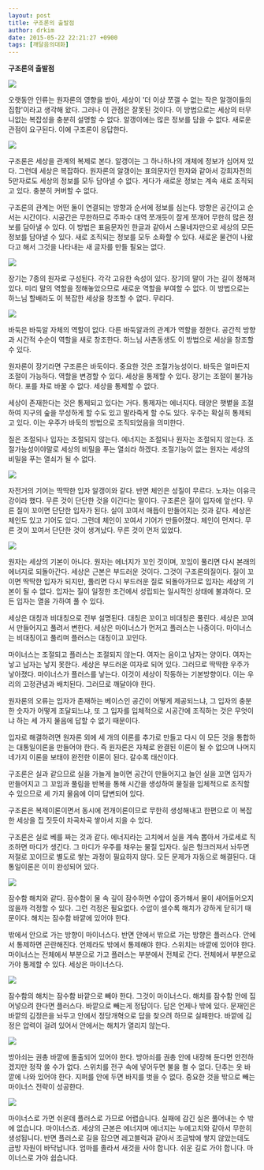 ```yaml
---
layout: post
title: 구조론의 출발점
author: drkim
date: 2015-05-22 22:21:27 +0900
tags: [깨달음의대화]
---
```

**구조론의 출발점**

  





![](/files/attach/images/198/228/594/99.JPG) 

  


오랫동안 인류는 원자론의 영향을 받아, 세상이 '더 이상 쪼갤 수 없는 작은 알갱이들의 집합'이라고 생각해 왔다. 그러나 이 관점은 잘못된 것이다. 이 방법으로는 세상의 터무니없는 복잡성을 충분히 설명할 수 없다. 알갱이에는 많은 정보를 담을 수 없다. 새로운 관점이 요구된다. 이에 구조론이 응답한다. 

  


  





![](/files/attach/images/198/228/594/100.jpg) 

  


구조론은 세상을 관계의 복제로 본다. 알갱이는 그 하나하나의 개체에 정보가 심어져 있다. 그런데 세상은 복잡하다. 원자론의 알갱이는 표의문자인 한자와 같아서 강희자전의 5만자로도 세상의 정보를 모두 담아낼 수 없다. 게다가 새로운 정보는 계속 새로 조직되고 있다. 충분히 커버할 수 없다.

  


구조론의 관계는 어떤 둘이 연결되는 방향과 순서에 정보를 심는다. 방향은 공간이고 순서는 시간이다. 시공간은 무한하므로 주파수 대역 쪼개듯이 잘게 쪼개어 무한히 많은 정보를 담아낼 수 있다. 이 방법은 표음문자인 한글과 같아서 스물네자만으로 세상의 모든 정보를 담아낼 수 있다. 새로 조직되는 정보를 모두 소화할 수 있다. 새로운 물건이 나왔다고 해서 그것을 나타내는 새 글자를 만들 필요는 없다.

  





![](/files/attach/images/198/228/594/101.jpg) 

  


장기는 7종의 원자로 구성된다. 각각 고유한 속성이 있다. 장기의 말이 가는 길이 정해져 있다. 미리 말의 역할을 정해놓았으므로 새로운 역할을 부여할 수 없다. 이 방법으로는 하느님 할배라도 이 복잡한 세상을 창조할 수 없다. 무리다. 

  





![](/files/attach/images/198/228/594/102.jpg) 

  


바둑은 바둑알 자체의 역할이 없다. 다른 바둑알과의 관계가 역할을 정한다. 공간적 방향과 시간적 수순이 역할을 새로 창조한다. 하느님 사촌동생도 이 방법으로 세상을 창조할 수 있다.

  


원자론이 장기라면 구조론은 바둑이다. 중요한 것은 조절가능성이다. 바둑은 얼마든지 조절이 가능하다. 역할을 변경할 수 있다. 세상을 통제할 수 있다. 장기는 조절이 불가능하다. 포를 차로 바꿀 수 없다. 세상을 통제할 수 없다.

  


세상이 존재한다는 것은 통제되고 있다는 거다. 통제자는 에너지다. 태양은 햇볕을 조절하여 지구의 숲을 무성하게 할 수도 있고 말라죽게 할 수도 있다. 우주는 확실히 통제되고 있다. 이는 우주가 바둑의 방법으로 조직되었음을 의미한다.

  


질은 조절되나 입자는 조절되지 않는다. 에너지는 조절되나 원자는 조절되지 않는다. 조절가능성이야말로 세상의 비밀을 푸는 열쇠라 하겠다. 조절기능이 없는 원자는 세상의 비밀을 푸는 열쇠가 될 수 없다. 

  





![](/files/attach/images/198/228/594/103.jpg) 

  


자전거의 기어는 딱딱한 입자 알갱이와 같다. 반면 체인은 성질이 무르다. 노자는 이유극강이라 했다. 무른 것이 단단한 것을 이긴다는 말이다. 구조론은 질이 입자에 앞선다. 무른 질이 꼬이면 단단한 입자가 된다. 실이 꼬여서 매듭이 만들어지는 것과 같다. 세상은 체인도 있고 기어도 있다. 그런데 체인이 꼬여서 기어가 만들어졌다. 체인이 먼저다. 무른 것이 꼬여서 단단한 것이 생겨났다. 무른 것이 먼저 있었다.

  


  





![](/files/attach/images/198/228/594/104.jpg) 

  


원자는 세상의 기본이 아니다. 원자는 에너지가 꼬인 것이며, 꼬임이 풀리면 다시 본래의 에너지로 되돌아간다. 세상은 근본은 부드러운 것이다. 그것이 구조론의질이다. 질이 꼬이면 딱딱한 입자가 되지만, 풀리면 다시 부드러운 질로 되돌아가므로 입자는 세상의 기본이 될 수 없다. 입자는 질이 일정한 조건에서 성립되는 일시적인 상태에 불과하다. 모든 입자는 열을 가하여 풀 수 있다. 

  


세상은 대칭과 비대칭으로 전부 설명된다. 대칭은 꼬이고 비대칭은 풀린다. 세상은 꼬여서 만들어지고 풀려서 변한다. 세상은 마이너스가 먼저고 플러스는 나중이다. 마이너스는 비대칭이고 풀리며 플러스는 대칭이고 꼬인다.

  


마이너스는 조절되고 플러스는 조절되지 않는다. 여자는 음이고 남자는 양이다. 여자는 낳고 남자는 낳지 못한다. 세상은 부드러운 여자로 되어 있다. 그러므로 딱딱한 우주가 낳아졌다. 마이너스가 플러스를 낳는다. 이것이 세상이 작동하는 기본방향이다. 이는 우리의 고정관념과 배치된다. 그러므로 깨달아야 한다.

  


원자론의 오류는 입자가 존재하는 베이스인 공간이 어떻게 제공되느냐, 그 입자의 충분한 숫자가 어떻게 조달되느냐, 또 그 입자를 입체적으로 시공간에 조직하는 것은 무엇이냐 하는 세 가지 물음에 답할 수 없기 때문이다.

  


입자로 해결하려면 원자론 외에 세 개의 이론를 추가로 만들고 다시 이 모든 것을 통합하는 대통일이론을 만들어야 한다. 즉 원자론은 자체로 완결된 이론이 될 수 없으며 나머지 네가지 이론을 보태야 완전한 이론이 된다. 갈수록 태산이다. 

  


구조론은 실과 같으므로 실을 가늘게 늘이면 공간이 만들어지고 늘인 실을 꼬면 입자가 만들어지고 그 꼬임과 풀림을 반복을 통해 시간을 생성하여 물질을 입체적으로 조직할 수 있으므로 세 가지 물음에 이미 답변되어 있다.

  


구조론은 복제이론이면서 동시에 전개이론이므로 무한히 생성해내고 한편으로 이 복잡한 세상을 집 짓듯이 차곡차곡 쌓아서 지을 수 있다. 

  


구조론은 실로 베를 짜는 것과 같다. 에너지라는 고치에서 실을 계속 뽑아서 가로세로 직조하면 마디가 생긴다. 그 마디가 우주를 채우는 물질 입자다. 실은 헝크러져서 놔두면 저절로 꼬이므로 별도로 쌓는 과정이 필요하지 않다. 모든 문제가 자동으로 해결된다. 대통일이론은 이미 완성되어 있다. 

  


![](/files/attach/images/198/228/594/105.jpg)

  


잠수함 해치와 같다. 잠수함이 물 속 깊이 잠수하면 수압이 증가해서 물이 새어들어오지 않을까 걱정할 수 있다. 그런 걱정은 필요없다. 수압이 셀수록 해치가 강하게 닫히기 때문이다. 해치는 잠수함 바깥에 있어야 한다.

  


밖에서 안으로 가는 방향이 마이너스다. 반면 안에서 밖으로 가는 방향은 플러스다. 안에서 통제하면 곤란해진다. 언제라도 밖에서 통제해야 한다. 스위치는 바깥에 있어야 한다. 마이너스는 전체에서 부분으로 가고 플러스는 부분에서 전체로 간다. 전체에서 부분으로 가야 통제할 수 있다. 세상은 마이너스다.   


  



![](/files/attach/images/198/228/594/106.jpg)   


  


잠수함의 해치는 잠수함 바깥으로 빼야 한다. 그것이 마이너스다. 해치를 잠수함 안에 집어넣으려 한다면 플러스다. 바깥으로 빼는게 정답이다. 답은 언제나 밖에 있다. 문재인은 바깥의 김정은을 놔두고 안에서 정당개혁으로 답을 찾으려 하므로 실패한다. 바깥에 김정은 압력이 걸려 있어서 안에서는 해치가 열리지 않는다.


![](/files/attach/images/198/228/594/107.jpg)   


  


방아쇠는 권총 바깥에 돌출되어 있어야 한다. 방아쇠를 권총 안에 내장해 둔다면 안전하겠지만 정작 쏠 수가 없다. 스위치를 전구 속에 넣어두면 불을 켤 수 없다. 단추는 옷 바깥에 나와 있어야 한다. 지퍼를 안에 두면 바지를 벗을 수 없다. 중요한 것을 밖으로 빼는 마이너스 전략이 성공한다.

  


  



![](/files/attach/images/198/228/594/DSC01488.JPG) 

  


마이너스로 가면 쉬운데 플러스로 가므로 어렵습니다. 실패에 감긴 실은 풀어내는 수 밖에 없습니다. 마이너스죠. 세상의 근본은 에너지며 에너지는 누에고치와 같아서 무한히 생성됩니다. 반면 플러스로 길을 잡으면 레고블럭과 같아서 조금밖에 쌓지 않았는데도 금방 자원이 바닥납니다. 엄마를 졸라서 새것을 사야 합니다. 쉬운 길로 가야 합니다. 마이너스로 가야 쉽습니다.